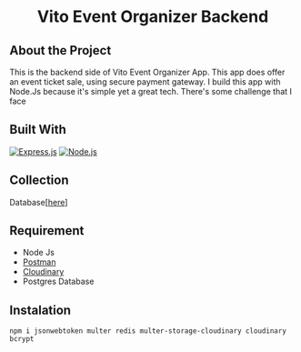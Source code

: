<h1 align="center"> Vito Event Organizer Backend</h1>

## About the Project
This is the backend side of Vito Event Organizer App. This app does offer an event ticket sale, using secure payment gateway. I build this app with Node.Js because it's
simple yet a great tech. There's some challenge that I face
## Built With
[![Express.js](https://img.shields.io/badge/Express.js-4.x-orange.svg?style=rounded-square)](https://expressjs.com/en/starter/installing.html)
[![Node.js](https://img.shields.io/badge/Node.js-v.12.13-green.svg?style=rounded-square)](https://nodejs.org/)

## Collection
Database[<a href="https://dbdiagram.io/d/62f9e51bc2d9cf52faa7c6a1">here</a>]

## Requirement
- Node Js
- <a href="https://dbdiagram.io/d/62f9e51bc2d9cf52faa7c6a1">Postman</a>
- <a href="https://cloudinary.com/">Cloudinary</a>
- Postgres Database
## Instalation
`npm i jsonwebtoken multer redis multer-storage-cloudinary cloudinary bcrypt`
